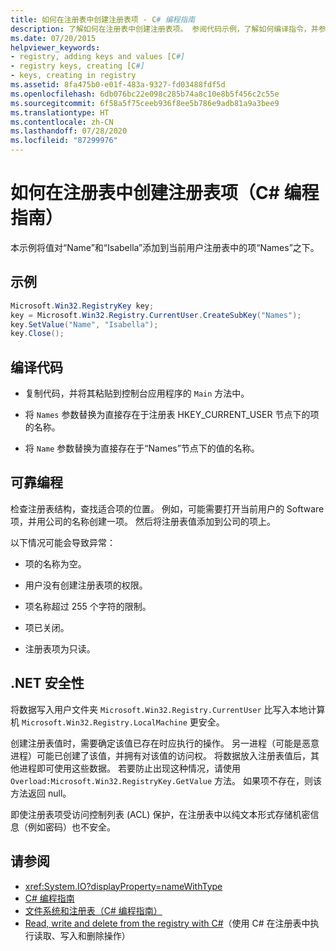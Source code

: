 ```yaml
---
title: 如何在注册表中创建注册表项 - C# 编程指南
description: 了解如何在注册表中创建注册表项。 参阅代码示例，了解如何编译指令，并参考其他可用资源。
ms.date: 07/20/2015
helpviewer_keywords:
- registry, adding keys and values [C#]
- registry keys, creating [C#]
- keys, creating in registry
ms.assetid: 8fa475b0-e01f-483a-9327-fd03488fdf5d
ms.openlocfilehash: 6db076bc22e098c285b74a8c10e8b5f456c2c55e
ms.sourcegitcommit: 6f58a5f75ceeb936f8ee5b786e9adb81a9a3bee9
ms.translationtype: HT
ms.contentlocale: zh-CN
ms.lasthandoff: 07/28/2020
ms.locfileid: "87299976"
---
```

# <a name="how-to-create-a-key-in-the-registry-c-programming-guide"></a>如何在注册表中创建注册表项（C# 编程指南）
本示例将值对“Name”和“Isabella”添加到当前用户注册表中的项“Names”之下。  
  
## <a name="example"></a>示例  
  
```csharp  
Microsoft.Win32.RegistryKey key;  
key = Microsoft.Win32.Registry.CurrentUser.CreateSubKey("Names");  
key.SetValue("Name", "Isabella");  
key.Close();  
```  
  
## <a name="compiling-the-code"></a>编译代码  
  
- 复制代码，并将其粘贴到控制台应用程序的 `Main` 方法中。  
  
- 将 `Names` 参数替换为直接存在于注册表 HKEY_CURRENT_USER 节点下的项的名称。  
  
- 将 `Name` 参数替换为直接存在于“Names”节点下的值的名称。  
  
## <a name="robust-programming"></a>可靠编程  
 检查注册表结构，查找适合项的位置。 例如，可能需要打开当前用户的 Software 项，并用公司的名称创建一项。 然后将注册表值添加到公司的项上。  
  
 以下情况可能会导致异常：  
  
- 项的名称为空。  
  
- 用户没有创建注册表项的权限。  
  
- 项名称超过 255 个字符的限制。  
  
- 项已关闭。  
  
- 注册表项为只读。  
  
## <a name="net-security"></a>.NET 安全性  
 将数据写入用户文件夹 `Microsoft.Win32.Registry.CurrentUser` 比写入本地计算机 `Microsoft.Win32.Registry.LocalMachine` 更安全。  
  
 创建注册表值时，需要确定该值已存在时应执行的操作。 另一进程（可能是恶意进程）可能已创建了该值，并拥有对该值的访问权。 将数据放入注册表值后，其他进程即可使用这些数据。 若要防止出现这种情况，请使用 `Overload:Microsoft.Win32.RegistryKey.GetValue` 方法。 如果项不存在，则该方法返回 null。  
  
 即使注册表项受访问控制列表 (ACL) 保护，在注册表中以纯文本形式存储机密信息（例如密码）也不安全。  
  
## <a name="see-also"></a>请参阅

- <xref:System.IO?displayProperty=nameWithType>
- [C# 编程指南](../index.md)
- [文件系统和注册表（C# 编程指南）](./index.md)
- [Read, write and delete from the registry with C#](https://www.codeproject.com/Articles/3389/Read-write-and-delete-from-registry-with-C)（使用 C# 在注册表中执行读取、写入和删除操作）
